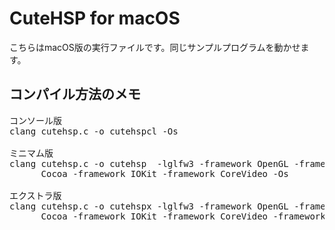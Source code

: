 # CuteHSP for macOS

こちらはmacOS版の実行ファイルです。同じサンプルプログラムを動かせます。

## コンパイル方法のメモ
<pre>
コンソール版
clang cutehsp.c -o cutehspcl -Os

ミニマム版
clang cutehsp.c -o cutehsp  -lglfw3 -framework OpenGL -framework
      Cocoa -framework IOKit -framework CoreVideo -Os

エクストラ版
clang cutehsp.c -o cutehspx -lglfw3 -framework OpenGL -framework
      Cocoa -framework IOKit -framework CoreVideo -framework OpenAL -Os
</pre>
